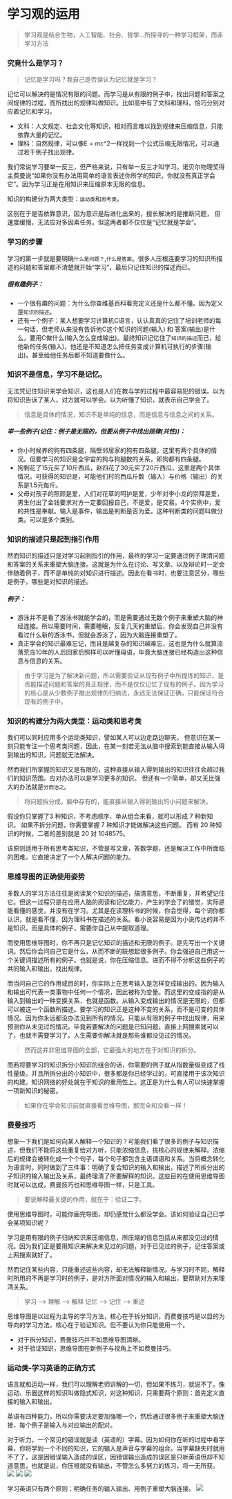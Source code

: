 # 学习观的运用
>学习观是结合生物，人工智能、社会、哲学...所探寻的一种学习框架，而非学习方法
### 究竟什么是学习？
>记忆是学习吗？我自己是否误认为记忆就是学习？

记忆可以解决的是情况有限的问题。而学习是从有限的例子中，找出问题和答案之间规律的过程，而所找出的规律叫做知识。比如高中有了文科和理科，恰巧分别对应着记忆和学习。
- 文科：人文规定、社会文化等知识，相对而言难以找到规律来压缩信息，只能依靠大量的记忆。
- 理科：自然规律，可以像E = mc^2一样找到一个公式压缩无限情况，可以通过若干例子找出规律。

我们常说学习要举一反三，但严格来说，只有举一反三才叫学习。诺贝尔物理奖得主费曼说“如果你没有办法用简单的语言表述你所学的知识，你就没有真正学会它”。因为学习正是在用知识来压缩原本无限的信息。

知识的构建分为两大类型：`运动类`和`思考类`。

区别在于是否依靠意识，因为意识是后进化出来的，擅长解决的是推断问题， 但速度缓慢，无法应对多因素任务。但这两者都不仅仅是“记忆就是学会”。

### 学习的步骤
学习的第一步就是要明确`什么是问题？`,`什么是答案`。很多人压根连要学习的知识所描述的问题和答案都不清楚就开始“学习”，最后只记住知识的描述而已。
##### 很有趣例子：
- 一个很有趣的问题：为什么你查维基百科看完定义还是什么都不懂。因为定义是`知识的描述`。
- 还有一个例子：某人想要学习计算机C语言，认认真真的记住了培训老师的每一句话，但老师从来没有告诉他C这个知识的问题(输入) 和 答案(输出)是什么，要用C做什么(输入怎么变成输出)。最终知识记忆住了`知识的描述`而已，给他新的任务(输入)，他还是不知道怎么把任务变成计算机可执行的步骤(输出)。甚至给他任务后都不知道要做什么。
### 知识不是信息，学习不是记忆。
无法凭记住知识来学会知识，这也是人们在教与学的过程中最容易犯的错误。以为将知识告诉了某人，对方就可以学会。以为听懂了知识，就表示自己学会了。
>信息是具体的情况，知识不是单纯的信息，而是信息与信息之间的关系。
##### 举一些例子(记住：例子是无限的，但要从例子中找出规律(共性))：
- 你小时候养的狗有四条腿，隔壁邻居家的狗有四条腿，这里有两个具体的情况。但要学习的知识是全宇宙的狗与狗腿数的关系，即狗都有四条腿。
- 狗剩花了15元买了10斤西瓜，赵四花了30元买了20斤西瓜，这里是两个具体情况。可获得的知识是，可能他们村的西瓜斤数（输入）与价格（输出）的关系是1.5元每斤。
- 父母对孩子的照顾是爱，人们对花草的呵护是爱，少年对李小龙的崇拜是爱，男生付出了金钱要求对方一定要回报自己，不是爱，是交易。4个实例中，爱的共性是奉献。输入是事件，输出是判断是否为爱。这种判断类的问题叫做分类。可以是多个类别。
### 知识的描述只是起到指引作用
然而知识的描述只是对学习起到指引的作用，最终的学习一定要通过例子理清问题和答案的关系来重塑大脑连接。这就是为什么在讨论、写文章、以及辩论时一定会伴随着例子，而不是单纯的对知识进行描述。因此在看书时，也要注意区分，哪些是例子，哪些是对知识的描述。
##### 例子：
- 游泳并不是看了游泳书就能学会的，而是需要通过无数个例子来重塑大脑的神经连接。所以需要时间，需要睡眠，反复几天的重塑后，你会发现自己并没有看过什么新的游泳书，但就会游泳了，因为大脑连接重塑了。
- 真正学会的知识最难忘记，而且是越复杂的知识越难忘，这也是为什么就算流落荒岛10年的人后回家后照样可以听懂母语，毕竟大脑连接已经构造出这种信息与信息的关系。
> 由于学习是为了解决新问题，所以需要验证从现有例子中所提炼的知识，是否能描述问题和答案的真正规律，而不是仅仅记忆了现有的例子。因为学习的核心是从少数例子推出规律的归纳法，永远无法保证正确，只能保证符合现有的例子中。
### 知识的构建分为两大类型：运动类和思考类 
我们可以同时应用多个运动类知识，譬如某人可以边走路边聊天。 但意识在某一刻只能专注一个思考类问题，因此，在某一刻若无法从脑中搜索到能直接从输入得到输出的知识，问题就无法解决。

然而我们所掌握的知识又是有限的，这种直接从输入得到输出的知识往往会超过我们的知识范围。应对办法可以是学习更多的知识。 但还有一个简单，却又无比强大的办法就是`分而治之`。
>将问题拆分成，脑中存有的，能直接从输入得到输出的小问题来解决。

假设你只掌握了3 种知识，不考虑顺序，单从组合来看，就可以形成 7 种新知识。 如果不拆分问题，你需要掌握 7 种知识才能做解决这些问题。 而有 20 种知识的时候，二者的差别就是 20 对 1048575。

该原则适用于所有思考类知识，不管是写文章，答数学题，还是解决工作中所面临的困难。它直接决定了一个人解决问题的能力。
### 思维导图的正确使用姿势
多数人的学习方法往往是阅读某个知识的描述，搞清意思，不断重复，并希望记住它。但这一过程只是在应用人脑的阅读和记忆能力，产生的学会了的错觉，实际是能看懂的感觉，并没有在学习。尤其是在读理科书的时候，你会觉得，每个词你都认识，就是看不懂，因为理科书在描述的关系。看小说容易是因为小说传达的并不是知识，而是具体的例子，需要你自己从中提取道理。

而使用思维导图时，你不再只是记忆知识的描述和无限的例子。是先写出一个关键词。然后你会问自己它是什么，从而不断的联想起很多例子。你会强迫自己用这一个关键词描述所有的例子。也就是说，你在压缩信息。进而不得不分析这些例子的共同输入和输出，找出规律。

而当问自己它的作用或目的时，你实际上在思考输入是怎样变成输出的。因为输入和输出可代表一类事物中任何一个情况，因此被称为变量。而这里的变成指的是从输入到输出的一种变换关系，也就是函数。从输入变成输出的情况是无限的，但都可以被这一个函数所描述。要学习的知识正是这种不变的关系，而不是可变的具体情况。因为你永远都没办法见到所有的情况。只能从有限的例子中找出规律，用来预测你从未见过的情况。毕竟若要解决的问题是已知问题，直接上网搜索就可以了，也就不需要学习了。人生需要你解决就是那些谁都没见过的情况。

>然而这并非思维导图的全部，它最强大的地方在于对知识的拆分。

而若将要学习的知识拆分小知识的组合的话，你需要的例子就从指数量级变成了线性量级。并且所拆分出的小知识中，很多都是你已经学过的，可直接用于该次知识的构建。知识网络的好处就在于知识的重用性上。这正是为什么有人可以快速掌握一项新知识的秘密。

>如果你在学会知识前就直接看思维导图，那完全和没看一样！

### 费曼技巧

想象一下我们是如何向某人解释一个知识的？可能我们看了很多的例子与知识描述，但我们不能将这些重复给对方听，只能浓缩信息，挑核心的规律来解释。浓缩后的规律会被转化成一个个句子，每个句子都包含主语谓语和关系。当将概念转化为语言时，同时做到了三件事：明确了复合知识的输入和输出，描述了所拆分出的子知识的输入输出及关系，最终理清了所要解释的知识。这些目的在使用思维导图时就可以达成，费曼技巧也和思维导图一样，只是工具。

> 要说解释最关键的作用，就在于：验证二字。

使用思维导图时，可能你画完导图，却仍感觉什么都没学会。该如何验证自己已学会某项知识呢？

学习是用有限的例子归纳知识来压缩信息，所压缩的信息包括从来都没见过的情况。因为我们正是要用知识来解决未见过的问题，对于已见过的例子，记住答案或上网搜索就好了。

然而记住某些内容，只能重述这些内容，却无法解释新情况。与学习时不同，解释时所用的不再是学习时的例子，是对方所面对情况的输入和输出，要帮助对方来理清关系。

>学习 --> 理解 --> 解释
>记忆 --> 记住 --> 重述

思维导图是以过程为主导的学习方法，核心在于拆分知识，而费曼技巧是以目的为导向的学习方法，核心在于验证知识。但不要认为你只能使用一个。

- 对于拆分知识，费曼技巧并不如思维导图清晰。
- 对于验证知识，思维导图在新例子与视角上不如费曼技巧。

### 运动类-学习英语的正确方式
语言就和运动一样，我们可以理解老师讲解的一切，但如果不练习，就说不了。像运动、乐器这样的知识叫做隐式知识，对这种知识，只需要两个原则：首先定义直接的输入和输出。

英语有四种能力，所以你需要决定要加强哪一个，然后通过很多例子来重塑大脑连接，每个例子是输入与对应输出的配对。

对于听力，一个常见的错误就是读（英语的）字幕。因为如何你在听的过程中看字幕，你将学到一个不同的知识，它的输入是声音与字幕的组合。当字幕缺失时就用不了了，这是因错误输入造成的误区，因错误输出造成的误区是只听英语但却不知道意思，也就是说，你压根就没有输出，不管怎么多努力的练习，将一无所获。
![](_v_images/20200821084709827_27215.png)
![](_v_images/20200821084921402_11734.png)
![](_v_images/20200821085057823_15087.png)

学习英语只有两个原则：明确任务的输入输出、用例子重塑大脑连接。
![](_v_images/20200821085525259_26059.png)